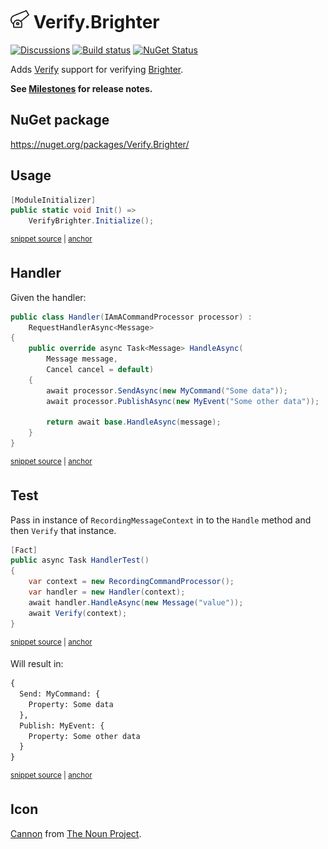 # <img src="/src/icon.png" height="30px"> Verify.Brighter

[![Discussions](https://img.shields.io/badge/Verify-Discussions-yellow?svg=true&label=)](https://github.com/orgs/VerifyTests/discussions)
[![Build status](https://ci.appveyor.com/api/projects/status/qwqcg22d7v2awni7?svg=true)](https://ci.appveyor.com/project/SimonCropp/Verify-Brighter)
[![NuGet Status](https://img.shields.io/nuget/v/Verify.Brighter.svg)](https://www.nuget.org/packages/Verify.Brighter/)

Adds [Verify](https://github.com/VerifyTests/Verify) support for verifying [Brighter](https://www.goparamore.io/).

**See [Milestones](../../milestones?state=closed) for release notes.**

## NuGet package

https://nuget.org/packages/Verify.Brighter/


## Usage

<!-- snippet: Enable -->
<a id='snippet-enable'></a>
```cs
[ModuleInitializer]
public static void Init() =>
    VerifyBrighter.Initialize();
```
<sup><a href='/src/Tests/ModuleInitializer.cs#L3-L9' title='Snippet source file'>snippet source</a> | <a href='#snippet-enable' title='Start of snippet'>anchor</a></sup>
<!-- endSnippet -->


## Handler

Given the handler:

<!-- snippet: Handler -->
<a id='snippet-handler'></a>
```cs
public class Handler(IAmACommandProcessor processor) :
    RequestHandlerAsync<Message>
{
    public override async Task<Message> HandleAsync(
        Message message,
        Cancel cancel = default)
    {
        await processor.SendAsync(new MyCommand("Some data"));
        await processor.PublishAsync(new MyEvent("Some other data"));

        return await base.HandleAsync(message);
    }
}
```
<sup><a href='/src/Tests/Tests.cs#L30-L46' title='Snippet source file'>snippet source</a> | <a href='#snippet-handler' title='Start of snippet'>anchor</a></sup>
<!-- endSnippet -->


## Test

Pass in instance of `RecordingMessageContext` in to the `Handle` method and then `Verify` that instance.

<!-- snippet: HandlerTest -->
<a id='snippet-handlertest'></a>
```cs
[Fact]
public async Task HandlerTest()
{
    var context = new RecordingCommandProcessor();
    var handler = new Handler(context);
    await handler.HandleAsync(new Message("value"));
    await Verify(context);
}
```
<sup><a href='/src/Tests/Tests.cs#L7-L18' title='Snippet source file'>snippet source</a> | <a href='#snippet-handlertest' title='Start of snippet'>anchor</a></sup>
<!-- endSnippet -->

Will result in:

<!-- snippet: Tests.HandlerTest.verified.txt -->
<a id='snippet-Tests.HandlerTest.verified.txt'></a>
```txt
{
  Send: MyCommand: {
    Property: Some data
  },
  Publish: MyEvent: {
    Property: Some other data
  }
}
```
<sup><a href='/src/Tests/Tests.HandlerTest.verified.txt#L1-L8' title='Snippet source file'>snippet source</a> | <a href='#snippet-Tests.HandlerTest.verified.txt' title='Start of snippet'>anchor</a></sup>
<!-- endSnippet -->


## Icon

[Cannon](https://thenounproject.com/term/cannon/2181690/) from [The Noun Project](https://thenounproject.com/).
